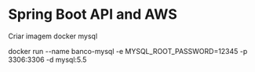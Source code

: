# Spring Boot API and AWS

Criar imagem docker mysql

docker run --name banco-mysql -e MYSQL_ROOT_PASSWORD=12345 -p 3306:3306 -d mysql:5.5
